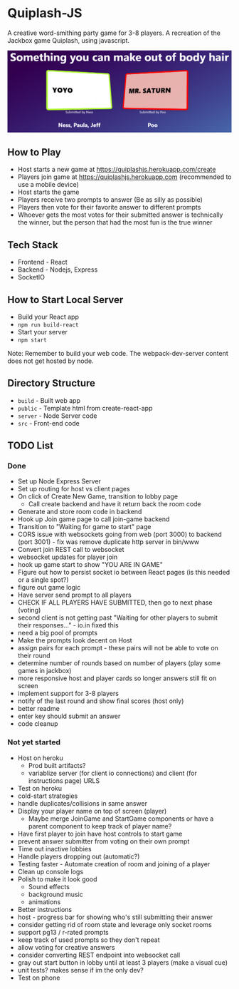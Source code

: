 # Quiplash-JS

A creative word-smithing party game for 3-8 players. A recreation of the Jackbox game Quiplash, using javascript.

![demo preview](./preview.png?raw=true)

## How to Play

- Host starts a new game at https://quiplashjs.herokuapp.com/create
- Players join game at https://quiplashjs.herokuapp.com (recommended to use a mobile device)
- Host starts the game
- Players receive two prompts to answer (Be as silly as possible)
- Players then vote for their favorite answer to different prompts
- Whoever gets the most votes for their submitted answer is technically the winner, but the person that had the most fun is the true winner

## Tech Stack

- Frontend - React
- Backend - Nodejs, Express
- SocketIO

## How to Start Local Server

- Build your React app
- `npm run build-react`
- Start your server
- `npm start`

Note: Remember to build your web code. The webpack-dev-server content does not get hosted by node.

## Directory Structure

- `build` - Built web app
- `public` - Template html from create-react-app
- `server` - Node Server code
- `src` - Front-end code

## TODO List

### Done

- Set up Node Express Server
- Set up routing for host vs client pages
- On click of Create New Game, transition to lobby page
  - Call create backend and have it return back the room code
- Generate and store room code in backend
- Hook up Join game page to call join-game backend
- Transition to "Waiting for game to start" page
- CORS issue with websockets going from web (port 3000) to backend (port 3001) - fix was remove duplicate http server in bin/www
- Convert join REST call to websocket
- websocket updates for player join
- hook up game start to show "YOU ARE IN GAME"
- Figure out how to persist socket io between React pages (is this needed or a single spot?)
- figure out game logic
- Have server send prompt to all players
- CHECK IF ALL PLAYERS HAVE SUBMITTED, then go to next phase (voting)
- second client is not getting past "Waiting for other players to submit their responses..." - io.in fixed this
- need a big pool of prompts
- Make the prompts look decent on Host
- assign pairs for each prompt - these pairs will not be able to vote on their round
- determine number of rounds based on number of players (play some games in jackbox)
- more responsive host and player cards so longer answers still fit on screen
- implement support for 3-8 players
- notify of the last round and show final scores (host only)
- better readme
- enter key should submit an answer
- code cleanup

### Not yet started

- Host on heroku
  - Prod built artifacts?
  - variablize server (for client io connections) and client (for instructions page) URLS
- Test on heroku
- cold-start strategies
- handle duplicates/collisions in same answer
- Display your player name on top of screen (player)
  - Maybe merge JoinGame and StartGame components or have a parent component to keep track of player name?
- Have first player to join have host controls to start game
- prevent answer submitter from voting on their own prompt
- Time out inactive lobbies
- Handle players dropping out (automatic?)
- Testing faster - Automate creation of room and joining of a player
- Clean up console logs
- Polish to make it look good
  - Sound effects
  - background music
  - animations
- Better instructions
- host - progress bar for showing who's still submitting their answer
- consider getting rid of room state and leverage only socket rooms
- support pg13 / r-rated prompts
- keep track of used prompts so they don't repeat
- allow voting for creative answers
- consider converting REST endpoint into websocket call
- gray out start button in lobby until at least 3 players (make a visual cue)
- unit tests? makes sense if im the only dev?
- Test on phone
